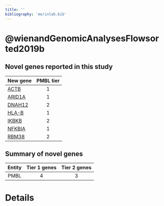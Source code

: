 ```yaml
---
title: ''
bibliography: 'morinlab.bib'
---
```


# @wienandGenomicAnalysesFlowsorted2019b
## Novel genes reported in this study

|New gene|PMBL tier|
|:-|:-:|
|[ACTB](ACTB)|1 |
|[ARID1A](ARID1A)|1 |
|[DNAH12](DNAH12)|2 |
|[HLA-B](HLA-B)|1 |
|[IKBKB](IKBKB)|2 |
|[NFKBIA](NFKBIA)|1 |
|[RBM38](RBM38)|2 |

## Summary of novel genes

|Entity| Tier 1 genes| Tier 2 genes|
|:-:|:-:|:-:|
|PMBL|4|3|

# Details

